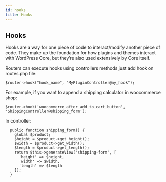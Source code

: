 ```yaml
---
id: hooks
title: Hooks
---
```


## Hooks

Hooks are a way for one piece of code to interact/modify another piece of code.
They make up the foundation for how plugins and themes interact with WordPress Core, but they’re also used extensively by Core itself.

Routers can execute hooks using controllers methods just add hook on routes.php file:

```
$router->hook("hook_name", "MyPluginController@my_hook");
```

For example, if you want to append a shipping calculator in woocommerce shop:

```
$router->hook('woocommerce_after_add_to_cart_button', 'ShippingController@shipping_form');
```

In controller:
```
  public function shipping_form() {
    global $product;
    $height = $product->get_height();
    $width = $product->get_width();
    $length = $product->get_length();
    return $this->generateView('shipping-form', [
      'height' => $height,
      'width' => $width,
      'length' => $length
    ]);
  }
```

